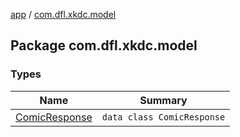[app](../index.md) / [com.dfl.xkdc.model](./index.md)

## Package com.dfl.xkdc.model

### Types

| Name | Summary |
|---|---|
| [ComicResponse](-comic-response/index.md) | `data class ComicResponse` |
